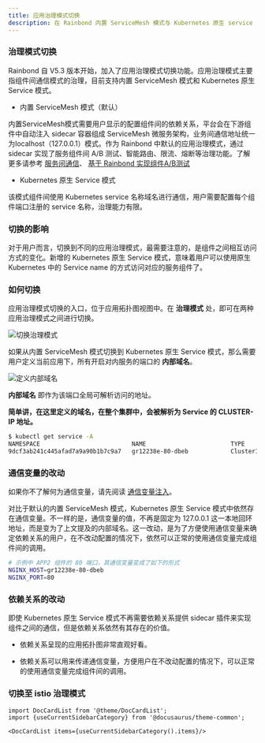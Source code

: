 ```yaml
---
title: 应用治理模式切换
description: 在 Rainbond 内置 ServiceMesh 模式与 Kubernetes 原生 service 模式之间切换
---
```


### 治理模式切换

Rainbond 自 V5.3 版本开始，加入了应用治理模式切换功能。应用治理模式主要指组件间通信模式的治理，目前支持内置 ServiceMesh 模式和 Kubernetes 原生 Service 模式。

- 内置 ServiceMesh 模式（默认）
  
内置ServiceMesh模式需要用户显示的配置组件间的依赖关系，平台会在下游组件中自动注入 sidecar 容器组成 ServiceMesh 微服务架构，业务间通信地址统一为localhost（127.0.0.1）模式。作为 Rainbond 中默认的应用治理模式，通过 sidecar 实现了服务组件间 A/B 测试、智能路由、限流、熔断等治理功能。了解更多请参考 [服务间通信](/docs/use-manual/component-manage/component-connection/regist_and_discover)、 [基于 Rainbond 实现组件A/B测试](/docs/expand/practices/app-dev/ab_testing)

- Kubernetes 原生 Service 模式

该模式组件间使用 Kubernetes service 名称域名进行通信，用户需要配置每个组件端口注册的 service 名称，治理能力有限。


### 切换的影响

对于用户而言，切换到不同的应用治理模式，最需要注意的，是组件之间相互访问方式的变化。新增的 Kubernetes 原生 Service 模式，意味着用户可以使用原生 Kubernetes 中的 Service name 的方式访问对应的服务组件了。

### 如何切换

应用治理模式切换的入口，位于应用拓扑图视图中。在 **治理模式** 处，即可在两种应用治理模式之间进行切换。

![切换治理模式](https://static.goodrain.com/docs/5.3/user-manual/governance-model/governance-model-1.png)

如果从内置 ServiceMesh 模式切换到 Kubernetes 原生 Service 模式，那么需要用户定义当前应用下，所有开启对内服务的端口的 **内部域名**。

![定义内部域名](https://static.goodrain.com/docs/5.3/user-manual/governance-model/governance-model-2.png)

**内部域名** 即作为该端口全局可解析访问的地址。

**简单讲，在这里定义的域名，在整个集群中，会被解析为 Service 的 CLUSTER-IP 地址。**

```bash
$ kubectl get service -A
NAMESPACE                          NAME                        TYPE        CLUSTER-IP      EXTERNAL-IP   PORT(S)
9dcf3ab241c445afad7a9a90b1b7c9a7   gr12238e-80-dbeb            ClusterIP   10.43.234.35    <none>        80/TCP
```

### 通信变量的改动

如果你不了解何为通信变量，请先阅读 [通信变量注入](/docs/use-manual/component-manage/component-connection/connection_env)。

对比于默认的内置 ServiceMesh 模式，Kubernetes 原生 Service 模式中依然存在通信变量。不一样的是，通信变量的值，不再是固定为 127.0.0.1 这一本地回环地址，而是变为了上文提及的内部域名。这一改动，是为了方便使用通信变量来确定依赖关系的用户，在不改动配置的情况下，依然可以正常的使用通信变量完成组件间的调用。

```bash
# 示例中 APP2 组件的 80 端口，其通信变量变成了如下的形式
NGINX_HOST=gr12238e-80-dbeb
NGINX_PORT=80
```

### 依赖关系的改动

即使 Kubernetes 原生 Service 模式不再需要依赖关系提供 sidecar 插件来实现组件之间的通信，但是依赖关系依然有其存在的价值。

- 依赖关系呈现的应用拓扑图非常直观好看。

- 依赖关系可以用来传递通信变量，方便用户在不改动配置的情况下，可以正常的使用通信变量完成组件间的调用。

### 切换至 istio 治理模式

```mdx-code-block
import DocCardList from '@theme/DocCardList';
import {useCurrentSidebarCategory} from '@docusaurus/theme-common';

<DocCardList items={useCurrentSidebarCategory().items}/>
```